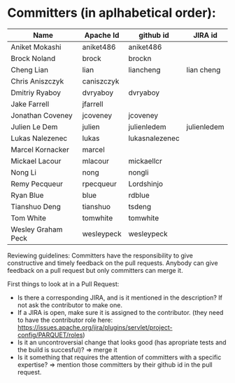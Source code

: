 <!--
  ~ Licensed to the Apache Software Foundation (ASF) under one
  ~ or more contributor license agreements.  See the NOTICE file
  ~ distributed with this work for additional information
  ~ regarding copyright ownership.  The ASF licenses this file
  ~ to you under the Apache License, Version 2.0 (the
  ~ "License"); you may not use this file except in compliance
  ~ with the License.  You may obtain a copy of the License at
  ~
  ~   http://www.apache.org/licenses/LICENSE-2.0
  ~
  ~ Unless required by applicable law or agreed to in writing,
  ~ software distributed under the License is distributed on an
  ~ "AS IS" BASIS, WITHOUT WARRANTIES OR CONDITIONS OF ANY
  ~ KIND, either express or implied.  See the License for the
  ~ specific language governing permissions and limitations
  ~ under the License.
  -->

# Committers (in aplhabetical order):

| Name               | Apache Id  | github id      | JIRA id     |
|--------------------|------------|----------------|-------------|
| Aniket Mokashi     | aniket486  | aniket486      |             |
| Brock Noland       | brock      | brockn         |             |
| Cheng Lian         | lian       | liancheng      | lian cheng  |
| Chris Aniszczyk    | caniszczyk |                |             |
| Dmitriy Ryaboy     | dvryaboy   | dvryaboy       |             |
| Jake Farrell       | jfarrell   |                |             |
| Jonathan Coveney   | jcoveney   | jcoveney       |             |
| Julien Le Dem      | julien     | julienledem    | julienledem |
| Lukas Nalezenec    | lukas      | lukasnalezenec |             |
| Marcel Kornacker   | marcel     |                |             |
| Mickael Lacour     | mlacour    | mickaellcr     |             |
| Nong Li            | nong       | nongli         |             |
| Remy Pecqueur      | rpecqueur  | Lordshinjo     |             |
| Ryan Blue          | blue       | rdblue         |             |
| Tianshuo Deng      | tianshuo   | tsdeng         |             |
| Tom White          | tomwhite   | tomwhite       |             |
| Wesley Graham Peck | wesleypeck | wesleypeck     |             |

Reviewing guidelines:
Committers have the responsibility to give constructive and timely feedback on the pull requests.
Anybody can give feedback on a pull request but only committers can merge it.

First things to look at in a Pull Request:
 - Is there a corresponding JIRA, and is it mentioned in the description? If not ask the contributor to make one.
 - If a JIRA is open, make sure it is assigned to the contributor. (they need to have the contributor role here: https://issues.apache.org/jira/plugins/servlet/project-config/PARQUET/roles)
 - Is it an uncontroversial change that looks good (has apropriate tests and the build is succesful)? => merge it
 - Is it something that requires the attention of committers with a specific expertise? => mention those committers by their github id in the pull request.
